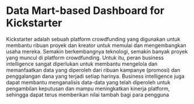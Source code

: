 # Data Mart-based Dashboard for Kickstarter
Kickstarter adalah sebuah platform crowdfunding yang digunakan untuk membantu ribuan proyek dan kreator untuk memulai dan mengembangkan usaha mereka. Semakin berkembangnya teknologi, semakin banyak proyek yang muncul di platform crowdfunding. Untuk itu, peran business intelligence sangat diperlukan untuk membantu mengelola dan memanfaatkan data yang diperoleh dari ribuan kampanye (promosi) dan penggalangan dana yang terjadi setiap harinya. Business intelligence juga dapat membantu menganalisis data-data  yang telah diperoleh untuk pengambilan keputusan dan mampu meningkatkan kinerja platform, sehingga dapat terus memberikan nilai tambah bagi para pengguna
